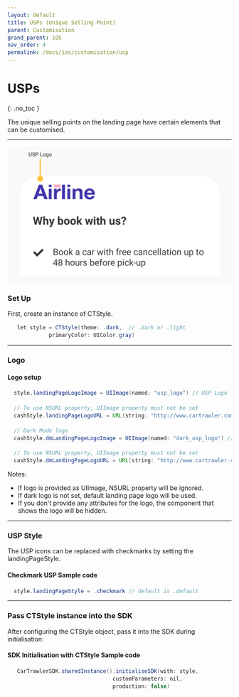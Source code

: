 ```yaml
---
layout: default
title: USPs (Unique Selling Point)
parent: Customisation
grand_parent: iOS
nav_order: 4
permalink: /docs/ios/customisation/usp
---
```


# USPs

{: .no_toc }

The unique selling points on the landing page have certain elements that can be customised. 

---

![](/uploads/usp_banner.svg)

### Set Up

First, create an instance of CTStyle. 

```java
   let style = CTStyle(theme: .dark,  // .dark or .light
             primaryColor: UIColor.gray)
``` 
---


### Logo

#### Logo setup
```java
  style.landingPageLogoImage = UIImage(named: "usp_logo") // USP Logo

  // To use NSURL property, UIImage property must not be set
  cashStyle.landingPageLogoURL = URL(string: "http://www.cartrawler.com/usp_logo.png") // USP Logo
   
  // Dark Mode logo
  cashStyle.dmLandingPageLogoImage = UIImage(named: "dark_usp_logo") // USP Logo

  // To use NSURL property, UIImage property must not be set
  cashStyle.dmLandingPageLogoURL = URL(string: "http://www.cartrawler.com/dark_usp_logo.png") // USP Logo
```
Notes: 
* If logo is provided as UIImage, NSURL property will be ignored.
* If dark logo is not set, default landing page logo will be used.
* If you don't provide any attributes for the logo, the component that shows the logo will be hidden. 

---

### USP Style

The USP icons can be replaced with checkmarks by setting the landingPageStyle. 

#### Checkmark USP Sample code 
```java
  style.landingPageStyle = .checkmark // default is .default
```

---

### Pass CTStyle instance into the SDK 

After configuring the CTStyle object, pass it into the SDK during initialisation:

#### SDK Initialisation with CTStyle Sample code
```java
   CarTrawlerSDK.sharedInstance().initialiseSDK(with: style,
                                 customParameters: nil,
                                 production: false)
```